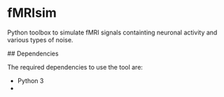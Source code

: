 # fMRIsim

Python toolbox to simulate fMRI signals containting neuronal activity and various types of noise.

## Dependencies

The required dependencies to use the tool are:

- Python 3
- 